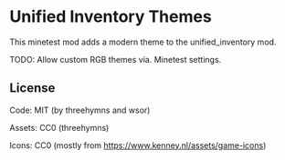# Unified Inventory Themes

This minetest mod adds a modern theme to the unified_inventory mod.

TODO: Allow custom RGB themes via. Minetest settings.

## License

Code: MIT (by threehymns and wsor)

Assets: CC0 (threehymns)

Icons: CC0 (mostly from https://www.kenney.nl/assets/game-icons)